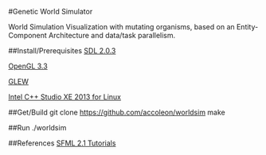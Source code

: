 #Genetic World Simulator


World Simulation Visualization with mutating organisms, based on an 
Entity-Component Architecture and data/task parallelism.

##Install/Prerequisites
[SDL 2.0.3](http://www.libsdl.org/download-2.0.php)

[OpenGL 3.3](http://www.opengl.org)

[GLEW](http://www.glew.sourceforge.net)

[Intel C++ Studio XE 2013 for Linux](https://registrationcenter.intel.com/RegCenter/NComForm.aspx?ProductID=1534&pass=yes)

##Get/Build
	git clone https://github.com/accoleon/worldsim
	make

##Run
	./worldsim

##References
[SFML 2.1 Tutorials](http://www.sfml-dev.org/tutorials/2.1/)